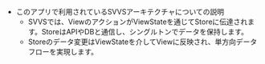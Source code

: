 * このアプリで利用されているSVVSアーキテクチャについての説明
  * SVVSでは、ViewのアクションがViewStateを通じてStoreに伝達されます。StoreはAPIやDBと通信し、シングルトンでデータを保持します。
  * Storeのデータ変更はViewStateを介してViewに反映され、単方向データフローを実現します。